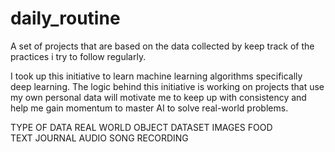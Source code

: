 # daily_routine
A set of projects that are based on the data collected by keep track of the practices i try to follow regularly.

I took up this initiative to learn machine learning algorithms specifically deep learning. The logic behind this initiative is working on projects that use my own personal data will motivate me to keep up with consistency and help me gain momentum to master AI to solve real-world problems.

TYPE OF DATA                                REAL WORLD OBJECT                                 DATASET
   IMAGES                                         FOOD                                            
   TEXT                                          JOURNAL
   AUDIO                                      SONG RECORDING
   



